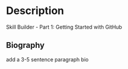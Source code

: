 # Description

Skill Builder - Part 1: Getting Started with GitHub

## Biography
add a 3-5 sentence paragraph bio 
